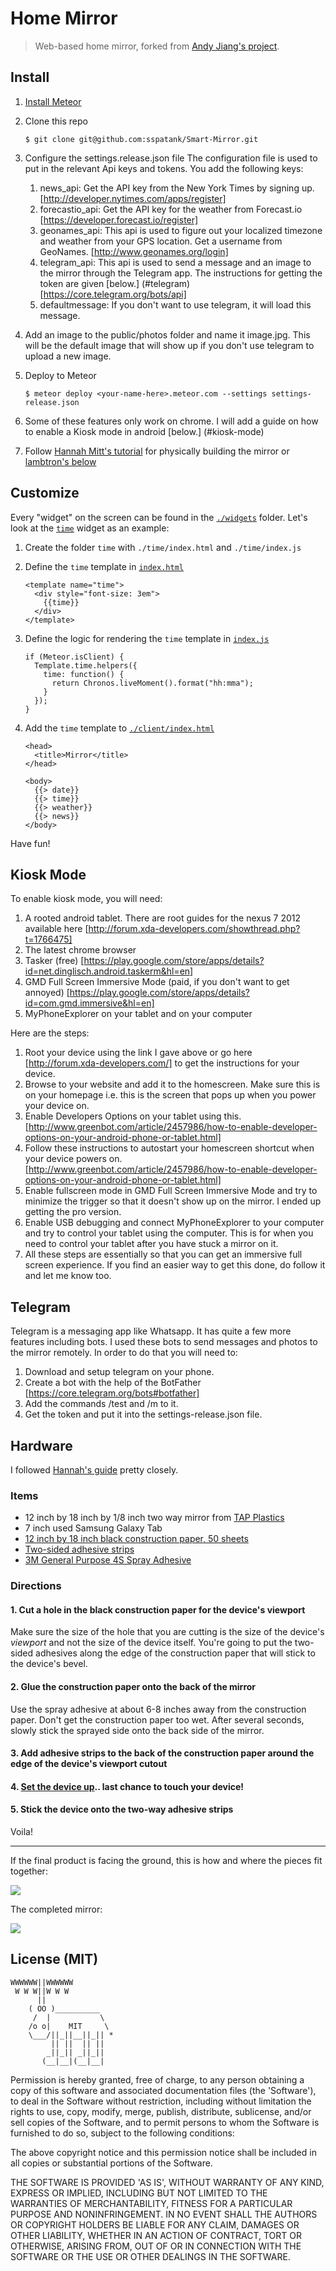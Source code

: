 # Home Mirror

> Web-based home mirror, forked from [Andy Jiang's project](https://github.com/lambtron/homemirror).

## Install

1. [Install Meteor](https://www.meteor.com/install)
2. Clone this repo

    ```
    $ git clone git@github.com:sspatank/Smart-Mirror.git
    ```

3. Configure the settings.release.json file
      The configuration file is used to put in the relevant Api keys and tokens. You add the following keys:
      1. news_api: Get the API key from the New York Times by signing up. [http://developer.nytimes.com/apps/register]
      2. forecastio_api: Get the API key for the weather from Forecast.io [https://developer.forecast.io/register]
      3. geonames_api: This api is used to figure out your localized timezone and weather from your GPS location. Get a username from                        GeoNames. [http://www.geonames.org/login]
      4. telegram_api: This api is used to send a message and an image to the mirror through the Telegram app. The instructions for            getting the token are given [below.] (#telegram) [https://core.telegram.org/bots/api]
      5. defaultmessage: If you don't want to use telegram, it will load this message.

4. Add an image to the public/photos folder and name it image.jpg. This will be the default image that will show up if you don't use      telegram to upload a new image. 

5. Deploy to Meteor

    ```
    $ meteor deploy <your-name-here>.meteor.com --settings settings-release.json
    ```

4. Some of these features only work on chrome. I will add a guide on how to enable a Kiosk mode in android [below.] (#kiosk-mode)

5. Follow [Hannah Mitt's tutorial](https://github.com/HannahMitt/HomeMirror) for physically building the mirror or [lambtron's below](#hardware)

## Customize

Every "widget" on the screen can be found in the [`./widgets`](https://github.com/lambtron/homemirror/tree/master/widgets) folder. Let's look at the [`time`](https://github.com/lambtron/homemirror/tree/master/widgets/time) widget as an example:

1. Create the folder `time` with `./time/index.html` and `./time/index.js`

2. Define the `time` template in [`index.html`](https://github.com/lambtron/homemirror/blob/master/widgets/time/index.html)

    ```
    <template name="time">
      <div style="font-size: 3em">
        {{time}}
      </div>
    </template>
    ```

3. Define the logic for rendering the `time` template in [`index.js`](https://github.com/lambtron/homemirror/blob/master/widgets/time/index.js)

    ```
    if (Meteor.isClient) {
      Template.time.helpers({
        time: function() {
          return Chronos.liveMoment().format("hh:mma");
        }
      });
    }
    ```

4. Add the `time` template to [`./client/index.html`](https://github.com/lambtron/homemirror/blob/master/client/index.html#L7)

    ```
    <head>
      <title>Mirror</title>
    </head>

    <body>
      {{> date}}
      {{> time}}
      {{> weather}}
      {{> news}}
    </body>
    ```

Have fun!

## Kiosk Mode
To enable kiosk mode, you will need:
 1. A rooted android tablet. There are root guides for the nexus 7 2012 available here [http://forum.xda-developers.com/showthread.php?t=1766475]
 2. The latest chrome browser
 3. Tasker (free) [https://play.google.com/store/apps/details?id=net.dinglisch.android.taskerm&hl=en]
 4. GMD Full Screen Immersive Mode (paid, if you don't want to get annoyed) [https://play.google.com/store/apps/details?id=com.gmd.immersive&hl=en]
 5. MyPhoneExplorer on your tablet and on your computer

Here are the steps:
 1. Root your device using the link I gave above or go here [http://forum.xda-developers.com/] to get the instructions for your device.
 2. Browse to your website and add it to the homescreen. Make sure this is on your homepage i.e. this is the screen that pops up when you power your device on. 
 3. Enable Developers Options on your tablet using this. [http://www.greenbot.com/article/2457986/how-to-enable-developer-options-on-your-android-phone-or-tablet.html]
 4. Follow these instructions to autostart your homescreen shortcut when your device powers on. [http://www.greenbot.com/article/2457986/how-to-enable-developer-options-on-your-android-phone-or-tablet.html]
 5. Enable fullscreen mode in GMD Full Screen Immersive Mode and try to minimize the trigger so that it doesn't show up on the mirror. I ended up getting the pro version. 
 6. Enable USB debugging and connect MyPhoneExplorer to your computer and try to control your tablet using the computer. This is for when you need to control your tablet after you have stuck a mirror on it. 
 7. All these steps are essentially so that you can get an immersive full screen experience. If you find an easier way to get this done, do follow it and let me know too. 

## Telegram

Telegram is a messaging app like Whatsapp. It has quite a few more features including bots. I used these bots to send messages and photos to the mirror remotely. In order to do that you will need to:
 1. Download and setup telegram on your phone. 
 2. Create a bot with the help of the BotFather [https://core.telegram.org/bots#botfather]
 3. Add the commands /test and /m to it. 
 4. Get the token and put it into the settings-release.json file. 


## Hardware

I followed [Hannah's guide](https://github.com/HannahMitt/HomeMirror) pretty closely.

### Items

- 12 inch by 18 inch by 1/8 inch two way mirror from [TAP Plastics](http://www.tapplastics.com/product/plastics/cut_to_size_plastic/two_way_mirrored_acrylic/558)
- 7 inch used Samsung Galaxy Tab
- [12 inch by 18 inch black construction paper, 50 sheets](http://www.amazon.com/gp/product/B000F7ASAU)
- [Two-sided adhesive strips](http://www.amazon.com/gp/product/B0084M68IO)
- [3M General Purpose 4S Spray Adhesive](http://www.amazon.com/gp/product/B000PCWRMC)

### Directions

#### 1. Cut a hole in the black construction paper for the device's viewport

Make sure the size of the hole that you are cutting is the size of the device's _viewport_ and not the size of the device itself. You're going to put the two-sided adhesives along the edge of the construction paper that will stick to the device's bevel.

#### 2. Glue the construction paper onto the back of the mirror

Use the spray adhesive at about 6-8 inches away from the construction paper. Don't get the construction paper too wet. After several seconds, slowly stick the sprayed side onto the back side of the mirror.

#### 3. Add adhesive strips to the back of the construction paper around the edge of the device's viewport cutout

#### 4. [Set the device up](#kiosk-mode).. last chance to touch your device! 

#### 5. Stick the device onto the two-way adhesive strips

Voila!

---

If the final product is facing the ground, this is how and where the pieces fit together:

![](http://i.imgur.com/KXqUMOI.jpg)

The completed mirror:

![](http://i.imgur.com/IxgfxQx.jpg)



## License (MIT)

```
WWWWWW||WWWWWW
 W W W||W W W
      ||
    ( OO )__________
     /  |           \
    /o o|    MIT     \
    \___/||_||__||_|| *
         || ||  || ||
        _||_|| _||_||
       (__|__|(__|__|
```

Permission is hereby granted, free of charge, to any person obtaining a copy of this software and associated documentation files (the 'Software'), to deal in the Software without restriction, including without limitation the rights to use, copy, modify, merge, publish, distribute, sublicense, and/or sell copies of the Software, and to permit persons to whom the Software is furnished to do so, subject to the following conditions:

The above copyright notice and this permission notice shall be included in all copies or substantial portions of the Software.

THE SOFTWARE IS PROVIDED 'AS IS', WITHOUT WARRANTY OF ANY KIND, EXPRESS OR IMPLIED, INCLUDING BUT NOT LIMITED TO THE WARRANTIES OF MERCHANTABILITY, FITNESS FOR A PARTICULAR PURPOSE AND NONINFRINGEMENT. IN NO EVENT SHALL THE AUTHORS OR COPYRIGHT HOLDERS BE LIABLE FOR ANY CLAIM, DAMAGES OR OTHER LIABILITY, WHETHER IN AN ACTION OF CONTRACT, TORT OR OTHERWISE, ARISING FROM, OUT OF OR IN CONNECTION WITH THE SOFTWARE OR THE USE OR OTHER DEALINGS IN THE SOFTWARE.
